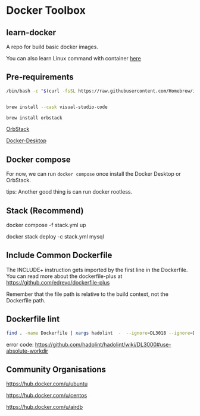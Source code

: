 # Docker Toolbox

## learn-docker

A repo for build basic docker images.

You can also learn Linux command with container [here](./learn/)

## Pre-requirements

```bash
/bin/bash -c "$(curl -fsSL https://raw.githubusercontent.com/Homebrew/install/HEAD/install.sh)"


brew install --cask visual-studio-code

brew install orbstack
```

[OrbStack](https://orbstack.dev/)

[Docker-Desktop](https://docs.docker.com/desktop/install/mac-install/)

## Docker compose

For now, we can run `docker compose` once install the Docker Desktop or OrbStack.

tips:
Another good thing is can run docker rootless.

## Stack (Recommend)

docker compose -f stack.yml up

docker stack deploy -c stack.yml mysql

## Include Common Dockerfile

The INCLUDE+ instruction gets imported by the first line in the Dockerfile.
You can read more about the dockerfile-plus at <https://github.com/edrevo/dockerfile-plus>

Remember that the file path is relative to the build context, not the Dockerfile path.

## Dockerfile lint

```bash
find . -name Dockerfile | xargs hadolint  -  --ignore=DL3018 --ignore=DL3027
```

error code: <https://github.com/hadolint/hadolint/wiki/DL3000#use-absolute-workdir>

## Community Organisations

<https://hub.docker.com/u/ubuntu>

<https://hub.docker.com/u/centos>

<https://hub.docker.com/u/airdb>
